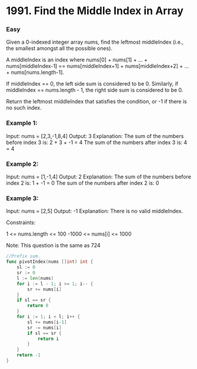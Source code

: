 # 1991. Find the Middle Index in Array

### Easy

Given a 0-indexed integer array nums, find the leftmost middleIndex (i.e., the smallest amongst all the possible ones).

A middleIndex is an index where nums[0] + nums[1] + ... + nums[middleIndex-1] == nums[middleIndex+1] + nums[middleIndex+2] + ... + nums[nums.length-1].

If middleIndex == 0, the left side sum is considered to be 0. Similarly, if middleIndex == nums.length - 1, the right side sum is considered to be 0.

Return the leftmost middleIndex that satisfies the condition, or -1 if there is no such index.

### Example 1:

Input: nums = [2,3,-1,8,4]
Output: 3
Explanation: The sum of the numbers before index 3 is: 2 + 3 + -1 = 4
The sum of the numbers after index 3 is: 4 = 4

### Example 2:

Input: nums = [1,-1,4]
Output: 2
Explanation: The sum of the numbers before index 2 is: 1 + -1 = 0
The sum of the numbers after index 2 is: 0

### Example 3:

Input: nums = [2,5]
Output: -1
Explanation: There is no valid middleIndex.

Constraints:

1 <= nums.length <= 100
-1000 <= nums[i] <= 1000

Note: This question is the same as 724

```go
//Prefix sum.
func pivotIndex(nums []int) int {
	sl := 0
	sr := 0
	l := len(nums)
	for i := l - 1; i >= 1; i-- {
		sr += nums[i]
	}
	if sl == sr {
		return 0
	}
	for i := 1; i < l; i++ {
		sl += nums[i-1]
		sr -= nums[i]
		if sl == sr {
			return i
		}
	}
	return -1
}
```
